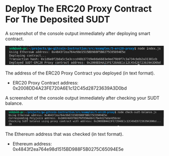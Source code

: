 # Deploy The ERC20 Proxy Contract For The Deposited SUDT

A screenshot of the console output immediately after deploying smart contract.

![](./task51.png)

The address of the ERC20 Proxy Contract you deployed (in text format).

- ERC20 Proxy Contract address: 0x2008DD4A23FE720A6E1c12C45d28723639A3D0bd

A screenshot of the console output immediately after checking your SUDT balance.

![](./task53.png)

The Ethereum address that was checked (in text format).

- Ethereum address: 0x4843f2ea764e98d1515BD988F5B0275C65094E5e
